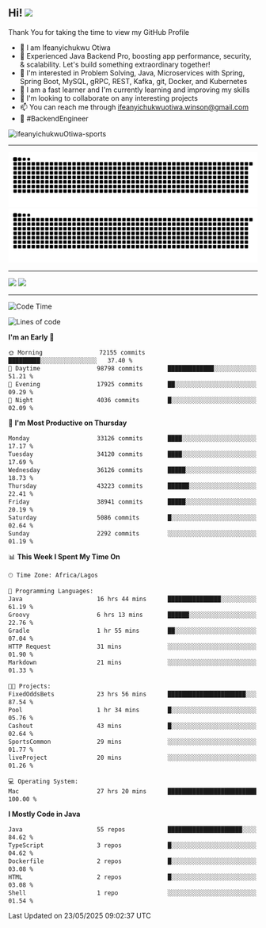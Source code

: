 <!-- BLOG-POST-LIST:START --><!-- BLOG-POST-LIST:END -->

## Hi! <img src="https://media.giphy.com/media/hvRJCLFzcasrR4ia7z/giphy.gif" width="4%"> 

Thank You for taking the time to view my GitHub Profile

- 👋 I am Ifeanyichukwu Otiwa
- 🚀 Experienced Java Backend Pro, boosting app performance, security, & scalability. Let's build something extraordinary together!
- 👀 I'm interested in Problem Solving, Java, Microservices with Spring, Spring Boot, MySQL, gRPC, REST, Kafka, git, Docker, and Kubernetes
- 🌱 I am a fast learner and I'm currently learning and improving my skills
- 💞️ I'm looking to collaborate on any interesting projects
- 📫 You can reach me through ifeanyichukwuotiwa.winson@gmail.com
- 🚀 #BackendEngineer

<p align="left" marginTop="10px"> <img src="https://komarev.com/ghpvc/?username=ifeanyichukwuOtiwa-sports&label=Profile%20views&color=0e75b6&style=for-the-badge" alt="ifeanyichukwuOtiwa-sports" /> </p>

***

<!--🐍📈SNAKEGRAPH / 🌐WEBSITE: https://github.com/Platane/snk -->
![github contribution grid snake animation](https://raw.githubusercontent.com/ifeanyichukwuOtiwa-sports/ifeanyichukwuOtiwa-sports/output/github-contribution-grid-snake-dark.svg#gh-dark-mode-only)![github contribution grid snake animation](https://raw.githubusercontent.com/ifeanyichukwuOtiwa-sports/ifeanyichukwuOtiwa-sports/output/github-contribution-grid-snake.svg#gh-light-mode-only)

***

<p float="left">
  <img float="left" src="https://github-readme-stats.vercel.app/api?username=ifeanyichukwuOtiwa-sports&count_private=true&include_all_commits=true&theme=react&show_icons=true" />
  <img float="right" src="https://github-readme-stats.vercel.app/api/top-langs/?username=ifeanyichukwuOtiwa-sports&layout=compact&show_icons=true&theme=react" /> 
</p>

***



<!--START_SECTION:waka-->
![Code Time](http://img.shields.io/badge/Code%20Time-3%2C719%20hrs%2049%20mins-blue)

![Lines of code](https://img.shields.io/badge/From%20Hello%20World%20I%27ve%20Written-52.0%20million%20lines%20of%20code-blue)

**I'm an Early 🐤** 

```text
🌞 Morning                72155 commits       █████████░░░░░░░░░░░░░░░░   37.40 % 
🌆 Daytime                98798 commits       █████████████░░░░░░░░░░░░   51.21 % 
🌃 Evening                17925 commits       ██░░░░░░░░░░░░░░░░░░░░░░░   09.29 % 
🌙 Night                  4036 commits        █░░░░░░░░░░░░░░░░░░░░░░░░   02.09 % 
```
📅 **I'm Most Productive on Thursday** 

```text
Monday                   33126 commits       ████░░░░░░░░░░░░░░░░░░░░░   17.17 % 
Tuesday                  34120 commits       ████░░░░░░░░░░░░░░░░░░░░░   17.69 % 
Wednesday                36126 commits       █████░░░░░░░░░░░░░░░░░░░░   18.73 % 
Thursday                 43223 commits       ██████░░░░░░░░░░░░░░░░░░░   22.41 % 
Friday                   38941 commits       █████░░░░░░░░░░░░░░░░░░░░   20.19 % 
Saturday                 5086 commits        █░░░░░░░░░░░░░░░░░░░░░░░░   02.64 % 
Sunday                   2292 commits        ░░░░░░░░░░░░░░░░░░░░░░░░░   01.19 % 
```


📊 **This Week I Spent My Time On** 

```text
🕑︎ Time Zone: Africa/Lagos

💬 Programming Languages: 
Java                     16 hrs 44 mins      ███████████████░░░░░░░░░░   61.19 % 
Groovy                   6 hrs 13 mins       ██████░░░░░░░░░░░░░░░░░░░   22.76 % 
Gradle                   1 hr 55 mins        ██░░░░░░░░░░░░░░░░░░░░░░░   07.04 % 
HTTP Request             31 mins             ░░░░░░░░░░░░░░░░░░░░░░░░░   01.90 % 
Markdown                 21 mins             ░░░░░░░░░░░░░░░░░░░░░░░░░   01.33 % 

🐱‍💻 Projects: 
FixedOddsBets            23 hrs 56 mins      ██████████████████████░░░   87.54 % 
Pool                     1 hr 34 mins        █░░░░░░░░░░░░░░░░░░░░░░░░   05.76 % 
Cashout                  43 mins             █░░░░░░░░░░░░░░░░░░░░░░░░   02.64 % 
SportsCommon             29 mins             ░░░░░░░░░░░░░░░░░░░░░░░░░   01.77 % 
liveProject              20 mins             ░░░░░░░░░░░░░░░░░░░░░░░░░   01.26 % 

💻 Operating System: 
Mac                      27 hrs 20 mins      █████████████████████████   100.00 % 
```

**I Mostly Code in Java** 

```text
Java                     55 repos            █████████████████████░░░░   84.62 % 
TypeScript               3 repos             █░░░░░░░░░░░░░░░░░░░░░░░░   04.62 % 
Dockerfile               2 repos             █░░░░░░░░░░░░░░░░░░░░░░░░   03.08 % 
HTML                     2 repos             █░░░░░░░░░░░░░░░░░░░░░░░░   03.08 % 
Shell                    1 repo              ░░░░░░░░░░░░░░░░░░░░░░░░░   01.54 % 
```




 Last Updated on 23/05/2025 09:02:37 UTC
<!--END_SECTION:waka-->

<!--
<p align="center">
![trophy](https://github-profile-trophy.vercel.app/?username=ifeanyichukwuOtiwa-sports&theme=onedark) (https://github.com/ryo-ma/github-profile-trophy)
</p>
-->

<!---
ifeanyi-otiwa/ifeanyi-otiwa is a ✨ special ✨ repository because its `README.md` (this file) appears on your GitHub profile.
You can click the Preview link to take a look at your changes.
--->

